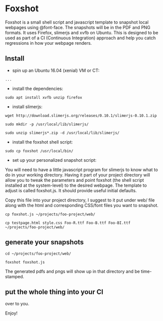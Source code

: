 # Foxshot
Foxshot is a small shell script and javascript template to snapshot local webpages using @font-face. The snapshots will be in the PDF and PNG formats.
It uses Firefox, slimerjs and xvfb on Ubuntu.
This is designed to be used as part of a CI (Continuous Integration) approach and help you catch regressions in how your webpage renders.


## Install

* spin up an Ubuntu 16.04 (xenial) VM or CT:

``...``

* install the dependencies:

``sudo apt install xvfb unzip firefox``

* install slimerjs:

``wget http://download.slimerjs.org/releases/0.10.1/slimerjs-0.10.1.zip``

``sudo mkdir -p /usr/local/lib/slimerjs/``

``sudo unzip slimerjs*.zip -d /usr/local/lib/slimerjs/``

* install the foxshot shell script:

``sudo cp foxshot /usr/local/bin/``

* set up your personalized snapshot script:

You will need to have a little javascript program for slimerjs to know what to do in your working directory. Having it part of your project directory will allow you to tweak the parameters and point foxshot (the shell script installed at the system-level) to the desired webpage. The template to adjust is called foxshot.js. It should provide useful initial defaults.

Copy this file into your project directory, I suggest to it put under web/ file along with the html and corresponding CSS/font files you want to snapshot.

``cp foxshot.js ~/projects/foo-project/web/``

``cp testpage.html style.css Foo-R.ttf Foo-B.ttf Foo-BI.ttf ~/projects/foo-project/web/``

## generate your snapshots
``cd ~/projects/foo-project/web/``

``foxshot foxshot.js``

The generated pdfs and pngs will show up in that directory and be time-stamped.

## put the whole thing into your CI
over to you.

Enjoy!

